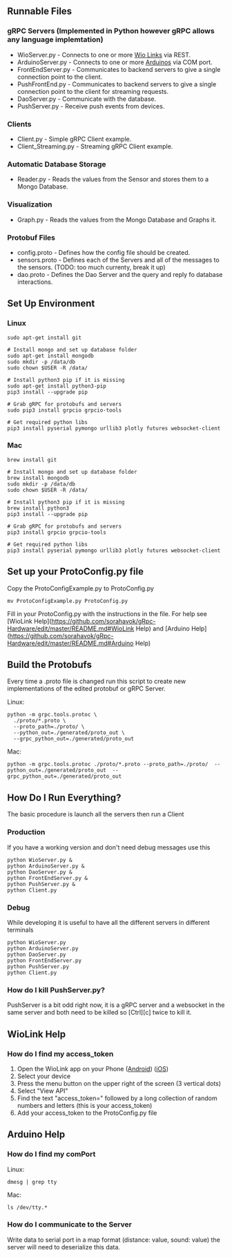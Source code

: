 ## Runnable Files

### gRPC Servers (Implemented in Python however gRPC allows any language implemtation)
* WioServer.py - Connects to one or more [Wio Links](http://wiki.seeed.cc/Wio_Link/) via REST.
* ArduinoServer.py - Connects to one or more  [Arduinos](https://www.arduino.cc/en/Guide/Introduction) via COM port.
* FrontEndServer.py - Communicates to backend servers to give a single connection point to the client.
* PushFrontEnd.py - Communicates to backend servers to give a single connection point to the client for streaming requests.
* DaoServer.py - Communicate with the database.
* PushServer.py - Receive push events from devices.

### Clients
* Client.py - Simple gRPC Client example.
* Client_Streaming.py - Streaming gRPC Client example.

### Automatic Database Storage
* Reader.py - Reads the values from the Sensor and stores them to a Mongo Database.

### Visualization
* Graph.py - Reads the values from the Mongo Database and Graphs it.

### Protobuf Files
* config.proto - Defines how the config file should be created.  
* sensors.proto - Defines each of the Servers and all of the messages to the sensors. (TODO: too much currenty, break it up)
* dao.proto - Defines the Dao Server and the query and reply fo database interactions.

## Set Up Environment

### Linux
    sudo apt-get install git

    # Install mongo and set up database folder
    sudo apt-get install mongodb
    sudo mkdir -p /data/db
    sudo chown $USER -R /data/

    # Install python3 pip if it is missing
    sudo apt-get install python3-pip
    pip3 install --upgrade pip

    # Grab gRPC for protobufs and servers
    sudo pip3 install grpcio grpcio-tools

    # Get required python libs
    pip3 install pyserial pymongo urllib3 plotly futures websocket-client

### Mac
    brew install git

    # Install mongo and set up database folder
    brew install mongodb
    sudo mkdir -p /data/db
    sudo chown $USER -R /data/

    # Install python3 pip if it is missing
    brew install python3
    pip3 install --upgrade pip

    # Grab gRPC for protobufs and servers
    pip3 install grpcio grpcio-tools

    # Get required python libs
    pip3 install pyserial pymongo urllib3 plotly futures websocket-client

## Set up your ProtoConfig.py file
Copy the ProtoConfigExample.py to ProtoConfig.py

    mv ProtoConfigExample.py ProtoConfig.py

Fill in your ProtoConfig.py with the instructions in the file. For help see [WioLink Help](https://github.com/sorahavok/gRpc-Hardware/edit/master/README.md#WioLink Help) and [Arduino Help](https://github.com/sorahavok/gRpc-Hardware/edit/master/README.md#Arduino Help)

## Build the Protobufs
Every time a .proto file is changed run this script to create new implementations of the edited protobuf or gRPC Server.

Linux:

    python -m grpc.tools.protoc \
      ./proto/*.proto \
      --proto_path=./proto/ \
      --python_out=./generated/proto_out \
      --grpc_python_out=./generated/proto_out

Mac:

    python -m grpc.tools.protoc ./proto/*.proto --proto_path=./proto/  --python_out=./generated/proto_out  --grpc_python_out=./generated/proto_out

## How Do I Run Everything?
The basic procedure is launch all the servers then run a Client

### Production
If you have a working version and don't need debug messages use this

    python WioServer.py &
    python ArduinoServer.py &
    python DaoServer.py &
    python FrontEndServer.py &
    python PushServer.py &
    python Client.py

### Debug
While developing it is useful to have all the different servers in different terminals

    python WioServer.py
    python ArduinoServer.py
    python DaoServer.py
    python FrontEndServer.py
    python PushServer.py
    python Client.py

### How do I kill PushServer.py?
PushServer is a bit odd right now, it is a gRPC server and a websocket in the same server and both need to be killed so [Ctrl][c] twice to kill it.

## WioLink Help

### How do I find my access_token
1. Open the WioLink app on your Phone ([Android](https://play.google.com/store/apps/details?id=cc.seeed.iot.ap&hl=en)) ([iOS](https://itunes.apple.com/us/app/wio-link/id1054893491?mt=8))
2. Select your device
3. Press the menu button on the upper right of the screen (3 vertical dots)
4. Select "View API"
5. Find the text "access_token=" followed by a long collection of random numbers and letters (this is your access_token)
6. Add your access_token to the ProtoConfig.py file

## Arduino Help

### How do I find my comPort
Linux:

    dmesg | grep tty

Mac:

    ls /dev/tty.*

### How do I communicate to the Server
Write data to serial port in a map format (distance: value, sound: value)
the server will need to deserialize this data.
